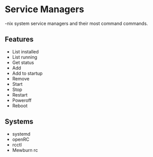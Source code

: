 # Service Managers

-nix system service managers and their most command commands.

## Features
- List installed
- List running
- Get status
- Add
- Add to startup
- Remove
- Start
- Stop
- Restart
- Poweroff
- Reboot

## Systems
- systemd
- openRC
- rcctl
- Mewburn rc
